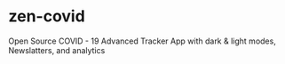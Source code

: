 # zen-covid
Open Source COVID - 19 Advanced Tracker App with dark &amp; light modes, Newslatters, and analytics 
